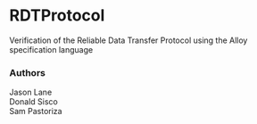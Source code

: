 # RDTProtocol
Verification of the Reliable Data Transfer Protocol using the Alloy specification language

### Authors
Jason Lane  
Donald Sisco  
Sam Pastoriza  
